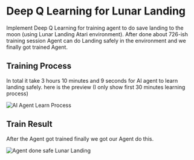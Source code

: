 # Deep Q Learning for Lunar Landing

Implement Deep Q Learning for training agent to do save landing to the moon (using Lunar Landing Atari environment).
After done about 726-ish training session Agent can do Landing safely in the environment and we finally got trained Agent.


## Training Process
In total it take 3 hours 10 minutes and 9 seconds for AI agent to learn landing safely. here is the preview (I only show first 30 minutes learning process)

![AI Agent Learn Process](https://github.com/khaz-dev/DeepQLearning_LunarLanding/assets/27050364/09b7a920-dd03-4ac5-be84-7c406a75f695)


## Train Result
After the Agent got trained finally we got our Agent do this.

![Agent done safe Lunar Landing](https://github.com/khaz-dev/DeepQLearning_LunarLanding/assets/27050364/17ee0d10-f539-4298-930b-33871f5426aa)

